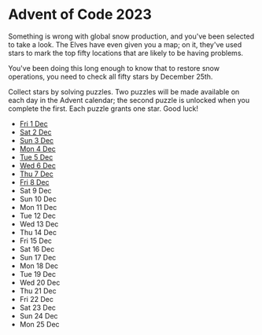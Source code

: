 # Advent of Code 2023

Something is wrong with global snow production, and you've been selected to take a look. The Elves have even given you a map; on it, they've used stars to mark the top fifty locations that are likely to be having problems.

You've been doing this long enough to know that to restore snow operations, you need to check all fifty stars by December 25th.

Collect stars by solving puzzles. Two puzzles will be made available on each day in the Advent calendar; the second puzzle is unlocked when you complete the first. Each puzzle grants one star. Good luck!

- [Fri 1 Dec](1.md)
- [Sat 2 Dec](2.md)
- [Sun 3 Dec](3.md)
- [Mon 4 Dec](4.md)
- [Tue 5 Dec](5.md)
- [Wed 6 Dec](6.md)
- [Thu 7 Dec](7.md)
- [Fri 8 Dec](8.md)
- Sat 9 Dec
- Sun 10 Dec
- Mon 11 Dec
- Tue 12 Dec
- Wed 13 Dec
- Thu 14 Dec
- Fri 15 Dec
- Sat 16 Dec
- Sun 17 Dec
- Mon 18 Dec
- Tue 19 Dec
- Wed 20 Dec
- Thu 21 Dec
- Fri 22 Dec
- Sat 23 Dec
- Sun 24 Dec
- Mon 25 Dec
